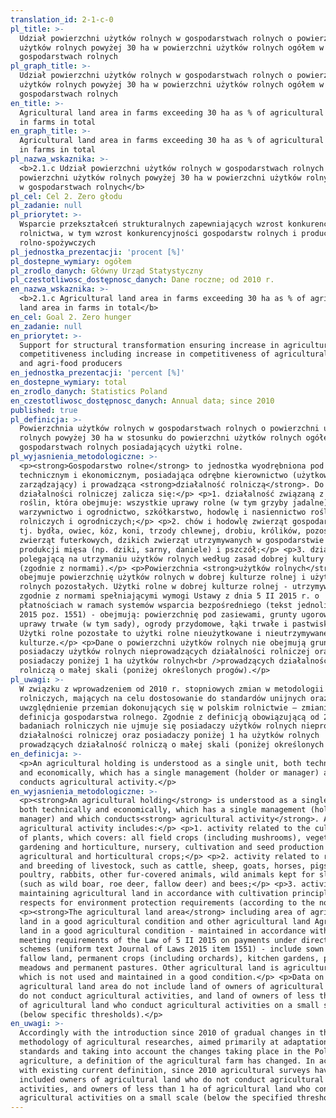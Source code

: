 ```yaml
---
translation_id: 2-1-c-0
pl_title: >-
  Udział powierzchni użytków rolnych w gospodarstwach rolnych o powierzchni
  użytków rolnych powyżej 30 ha w powierzchni użytków rolnych ogółem w
  gospodarstwach rolnych
pl_graph_title: >-
  Udział powierzchni użytków rolnych w gospodarstwach rolnych o powierzchni
  użytków rolnych powyżej 30 ha w powierzchni użytków rolnych ogółem w
  gospodarstwach rolnych
en_title: >-
  Agricultural land area in farms exceeding 30 ha as % of agricultural land area
  in farms in total
en_graph_title: >-
  Agricultural land area in farms exceeding 30 ha as % of agricultural land area
  in farms in total
pl_nazwa_wskaznika: >-
  <b>2.1.c Udział powierzchni użytków rolnych w gospodarstwach rolnych o
  powierzchni użytków rolnych powyżej 30 ha w powierzchni użytków rolnych ogółem
  w gospodarstwach rolnych</b>
pl_cel: Cel 2. Zero głodu
pl_zadanie: null
pl_priorytet: >-
  Wsparcie przekształceń strukturalnych zapewniających wzrost konkurencyjności
  rolnictwa, w tym wzrost konkurencyjności gospodarstw rolnych i producentów
  rolno-spożywczych
pl_jednostka_prezentacji: 'procent [%]'
pl_dostepne_wymiary: ogółem
pl_zrodlo_danych: Główny Urząd Statystyczny
pl_czestotliwosc_dostępnosc_danych: Dane roczne; od 2010 r.
en_nazwa_wskaznika: >-
  <b>2.1.c Agricultural land area in farms exceeding 30 ha as % of agricultural
  land area in farms in total</b>
en_cel: Goal 2. Zero hunger
en_zadanie: null
en_priorytet: >-
  Support for structural transformation ensuring increase in agriculture
  competitiveness including increase in competitiveness of agricultural holdings
  and agri-food producers
en_jednostka_prezentacji: 'percent [%]'
en_dostepne_wymiary: total
en_zrodlo_danych: Statistics Poland
en_czestotliwosc_dostępnosc_danych: Annual data; since 2010
published: true
pl_definicja: >-
  Powierzchnia użytków rolnych w gospodarstwach rolnych o powierzchni użytków
  rolnych powyżej 30 ha w stosunku do powierzchni użytków rolnych ogółem w
  gospodarstwach rolnych posiadających użytki rolne.
pl_wyjasnienia_metodologiczne: >-
  <p><strong>Gospodarstwo rolne</strong> to jednostka wyodrębniona pod względem
  technicznym i ekonomicznym, posiadająca odrębne kierownictwo (użytkownik lub
  zarządzający) i prowadząca <strong>działalność rolniczą</strong>. Do
  działalności rolniczej zalicza się:</p> <p>1. działalność związaną z uprawą
  roślin, która obejmuje: wszystkie uprawy rolne (w tym grzyby jadalne),
  warzywnictwo i ogrodnictwo, szkółkarstwo, hodowlę i nasiennictwo roślin
  rolniczych i ogrodniczych;</p> <p>2. chów i hodowlę zwierząt gospodarskich,
  tj. bydła, owiec, kóz, koni, trzody chlewnej, drobiu, królików, pozostałych
  zwierząt futerkowych, dzikich zwierząt utrzymywanych w gospodarstwie dla
  produkcji mięsa (np. dziki, sarny, daniele) i pszczół;</p> <p>3. działalność
  polegającą na utrzymaniu użytków rolnych według zasad dobrej kultury rolnej
  (zgodnie z normami).</p> <p>Powierzchnia <strong>użytków rolnych</strong>
  obejmuje powierzchnię użytków rolnych w dobrej kulturze rolnej i użytków
  rolnych pozostałych. Użytki rolne w dobrej kulturze rolnej - utrzymywane
  zgodnie z normami spełniającymi wymogi Ustawy z dnia 5 II 2015 r. o
  płatnościach w ramach systemów wsparcia bezpośredniego (tekst jednolity Dz. U.
  2015 poz. 1551) - obejmują: powierzchnię pod zasiewami, grunty ugorowane,
  uprawy trwałe (w tym sady), ogrody przydomowe, łąki trwałe i pastwiska trwałe.
  Użytki rolne pozostałe to użytki rolne nieużytkowane i nieutrzymywane w dobrej
  kulturze.</p> <p>Dane o powierzchni użytków rolnych nie obejmują gruntów
  posiadaczy użytków rolnych nieprowadzących działalności rolniczej oraz gruntów
  posiadaczy poniżej 1 ha użytków rolnych<br />prowadzących działalność
  rolniczą o małej skali (poniżej określonych progów).</p>
pl_uwagi: >-
  W związku z wprowadzeniem od 2010 r. stopniowych zmian w metodologii badań
  rolniczych, mających na celu dostosowanie do standardów unijnych oraz
  uwzględnienie przemian dokonujących się w polskim rolnictwie – zmianie uległa
  definicja gospodarstwa rolnego. Zgodnie z definicją obowiązującą od 2010 r. w
  badaniach rolniczych nie ujmuje się posiadaczy użytków rolnych nieprowadzących
  działalności rolniczej oraz posiadaczy poniżej 1 ha użytków rolnych
  prowadzących działalność rolniczą o małej skali (poniżej określonych progów).
en_definicja: >-
  <p>An agricultural holding is understood as a single unit, both technically
  and economically, which has a single management (holder or manager) and which
  conducts agricultural activity.</p>
en_wyjasnienia_metodologiczne: >-
  <p><strong>An agricultural holding</strong> is understood as a single unit,
  both technically and economically, which has a single management (holder or
  manager) and which conducts<strong> agricultural activity</strong>. An
  agricultural activity includes:</p> <p>1. activity related to the cultivation
  of plants, which covers: all field crops (including mushrooms), vegetable
  gardening and horticulture, nursery, cultivation and seed production of
  agricultural and horticultural crops;</p> <p>2. activity related to rearing
  and breeding of livestock, such as cattle, sheep, goats, horses, pigs,
  poultry, rabbits, other fur-covered animals, wild animals kept for slaughter
  (such as wild boar, roe deer, fallow deer) and bees;</p> <p>3. activity of
  maintaining agricultural land in accordance with cultivation principles with
  respects for environment protection requirements (according to the norms).</p>
  <p><strong>The agricultural land area</strong> including area of agricultural
  land in a good agricultural condition and other agricultural land Agricultural
  land in a good agricultural condition - maintained in accordance with norms
  meeting requirements of the Law of 5 II 2015 on payments under direct support
  schemes (uniform text Journal of Laws 2015 item 1551) - include sown area,
  fallow land, permanent crops (including orchards), kitchen gardens, permanent
  meadows and permanent pastures. Other agricultural land is agricultural land
  which is not used and maintained in a good condition.</p> <p>Data on the total
  agricultural land area do not include land of owners of agricultural land who
  do not conduct agricultural activities, and land of owners of less than 1 ha
  of agricultural land who conduct agricultural activities on a small scale
  (below specific thresholds).</p>
en_uwagi: >-
  Accordingly with the introduction since 2010 of gradual changes in the
  methodology of agricultural researches, aimed primarily at adaptation to EU
  standards and taking into account the changes taking place in the Polish
  agriculture, a definition of the agricultural farm has changed. In accordance
  with existing current definition, since 2010 agricultural surveys have not
  included owners of agricultural land who do not conduct agricultural
  activities, and owners of less than 1 ha of agricultural land who conduct
  agricultural activities on a small scale (below the specified thresholds).
---
```

